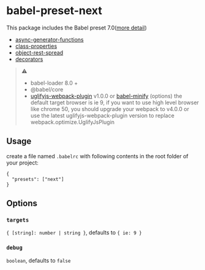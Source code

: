 # babel-preset-next

This package includes the Babel preset
7.0([more detail](https://babeljs.io/blog/2017/09/12/planning-for-7.0))

* [async-generator-functions](https://github.com/babel/babel/tree/master/packages/babel-plugin-proposal-async-generator-functions)
* [class-properties](https://github.com/babel/babel/tree/master/packages/babel-plugin-proposal-class-properties)
* [object-rest-spread](https://github.com/babel/babel/tree/master/packages/babel-plugin-proposal-object-rest-spread)
* [decorators](https://github.com/babel/babel/tree/master/packages/babel-plugin-proposal-decorators)

> ⚠️
> * babel-loader 8.0 +
> * @babel/core
> * [uglifyjs-webpack-plugin](https://github.com/webpack-contrib/uglifyjs-webpack-plugin)
>   v1.0.0 or [babel-minify](https://github.com/babel/minify) (options)
>   the default target
>   browser is ie 9, if you want to use high level browser like chrome 50, you
>   should upgrade your webpack to v4.0.0 or use the latest
>   uglifyjs-webpack-plugin version to replace webpack.optimize.UglifyJsPlugin

## Usage

create a file named `.babelrc` with following contents in the root folder of
your project:

```
{
  "presets": ["next"]
}
```

## Options

### `targets`

`{ [string]: number | string }`, defaults to `{ ie: 9 }`

### `debug`

`boolean`, defaults to `false`
